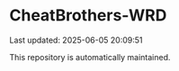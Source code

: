 # CheatBrothers-WRD

Last updated: 2025-06-05 20:09:51

This repository is automatically maintained.
